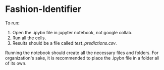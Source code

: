 # Fashion-Identifier

To run:
1.  Open the .ipybn file in jupyter notebook, not google collab.
2.  Run all the cells.
3.  Results should be a file called *test_predictions.csv*.

Running the notebook should create all the necessary files and folders. For organization's sake, it is recommended to place the .ipybn file in a folder all of its own.
